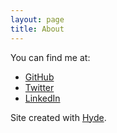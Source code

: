 ```yaml
---
layout: page
title: About
---
```


You can find me at:

* [GitHub](https://github.com/nma83/)
* [Twitter](https://twitter.com/narendra_m_a)
* [LinkedIn](https://www.linkedin.com/in/narendrama)

Site created with [Hyde](https://github.com/poole/hyde).